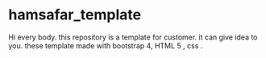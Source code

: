 # hamsafar_template
Hi every body. this repository is a template for customer. it can give idea to you. these template made with bootstrap 4, HTML 5 , css .
